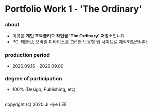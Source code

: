 # Portfolio Work 1 - 'The Ordinary'

### about
- 이곳은 **개인 포트폴리오 작업물 'The Ordinary' 저장소**입니다.
- PC, 태블릿, 모바일 디바이스를 고려한 반응형 웹 사이트로 제작되었습니다.

### production period
- 2020.09.16 - 2020.09.00

### degree of participation
- 100% (Design, Publishing, etc)

<br>
copyright (c) 2020 Ji Hye LEE
